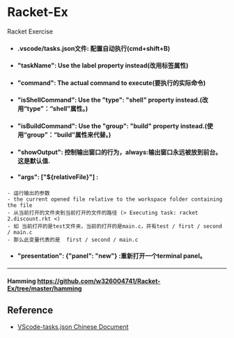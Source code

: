 # Racket-Ex
Racket Exercise

- #### .vscode/tasks.json文件: 配置自动执行(cmd+shift+B)

- #### "taskName": Use the label property instead(改用标签属性)
- #### "command": The actual command to execute(要执行的实际命令)
- #### "isShellCommand": Use the "type": "shell" property instead.(改用“type”：“shell”属性。)
- #### "isBuildCommand": Use the "group": "build" property instead.(使用“group”：“build”属性来代替。)
- #### "showOutput": 控制输出窗口的行为，always:输出窗口永远被放到前台。这是默认值.
- #### "args": ["${relativeFile}"] : 
```
- 运行输出的参数  
- the current opened file relative to the workspace folder containing the file
- 从当前打开的文件夹到当前打开的文件的路径 (> Executing task: racket 2.discount.rkt <)
- 如 当前打开的是test文件夹，当前的打开的是main.c，并有test / first / second / main.c
- 那么此变量代表的是  first / second / main.c 
```
- #### "presentation": {"panel": "new"} :重新打开一个terminal panel。

***
#### Hamming https://github.com/w326004741/Racket-Ex/tree/master/hamming


## Reference
- [VScode-tasks.json Chinese Document](https://jeasonstudio.gitbooks.io/vscode-cn-doc/content/md/%E7%BC%96%E8%BE%91%E5%99%A8/%E4%BB%BB%E5%8A%A1.html)
